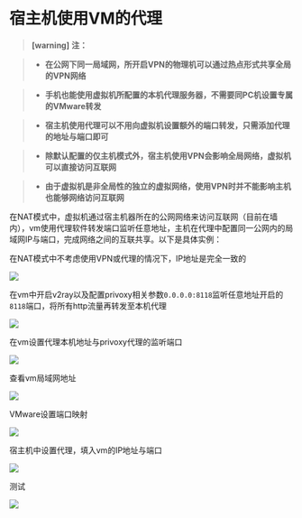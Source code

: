 # 宿主机使用VM的代理

> **[warning]** **注：**

> * **在公网下同一局域网，所开启VPN的物理机可以通过热点形式共享全局的VPN网络**

> * **手机也能使用虚拟机所配置的本机代理服务器，不需要同PC机设置专属的VMware转发**

> * **宿主机使用代理可以不用向虚拟机设置额外的端口转发，只需添加代理的地址与端口即可**

> * **除默认配置的仅主机模式外，宿主机使用VPN会影响全局网络，虚拟机可以直接访问互联网**

> * **由于虚拟机是非全局性的独立的虚拟网络，使用VPN时并不能影响主机也能够网络访问互联网**

在NAT模式中，虚拟机通过宿主机器所在的公网网络来访问互联网（目前在墙内），vm使用代理软件转发端口监听任意地址，主机在代理中配置同一公网内的局域网IP与端口，完成网络之间的互联共享。以下是具体实例：

在NAT模式中不考虑使用VPN或代理的情况下，IP地址是完全一致的

![](https://raw.githubusercontent.com/loremwalker/fq-book/master/.gitbook/assets/2018-05-13_005931.png)

在vm中开启v2ray以及配置privoxy相关参数`0.0.0.0:8118`监听任意地址开启的`8118`端口，将所有http流量再转发至本机代理

![](https://raw.githubusercontent.com/loremwalker/fq-book/master/.gitbook/assets/2018-05-12_065612.png)

在vm设置代理本机地址与privoxy代理的监听端口

![](https://raw.githubusercontent.com/loremwalker/fq-book/master/.gitbook/assets/2018-05-13_013525.png)

查看vm局域网地址

![](https://raw.githubusercontent.com/loremwalker/fq-book/master/.gitbook/assets/2018-05-13_014622.png)

VMware设置端口映射

![](https://raw.githubusercontent.com/loremwalker/fq-book/master/.gitbook/assets/2018-05-13_015340%20%281%29.png)

宿主机中设置代理，填入vm的IP地址与端口

![](https://raw.githubusercontent.com/loremwalker/fq-book/master/.gitbook/assets/2018-05-13_020423%20%281%29.png)

测试

![](https://raw.githubusercontent.com/loremwalker/fq-book/master/.gitbook/assets/2018-05-13_021830.png)




